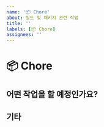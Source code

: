 ```yaml
---
name: '📦️ Chore'
about: 빌드 및 패키지 관련 작업
title: ''
labels: [📦️ Chore]
assignees: ''
---
```


# 📦️ Chore

## 어떤 작업을 할 예정인가요?

## 기타
